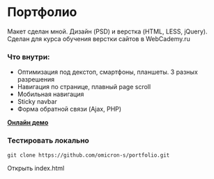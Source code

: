# Портфолио

Макет сделан мной. Дизайн (PSD) и верстка (HTML, LESS, jQuery). 
Сделан для курса обучения верстки сайтов в WebCademy.ru 

### Что внутри:

- Оптимизация под декстоп, смартфоны, планшеты. 3 разных разрешения
- Навигация по странице, плавный page scroll
- Мобильная навигация
- Sticky navbar
- Форма обратной связи (Ajax, PHP) 

[**Онлайн демо**](/https://omicron-s.github.io/portfolio/)

### Тестировать локально

```
git clone https://github.com/omicron-s/portfolio.git

```

Открыть index.html
